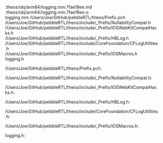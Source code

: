 .theos/obj/arm64/logging.mm.7fae18ee.md .theos/obj/arm64/logging.mm.7fae18ee.o: \
  logging.mm /Users/Joe/GitHub/pebbleRTL/theos/Prefix.pch \
  /Users/Joe/GitHub/pebbleRTL/theos/include/_Prefix/NullabilityCompat.h \
  /Users/Joe/GitHub/pebbleRTL/theos/include/_Prefix/IOSWebKitCompatHacks.h \
  /Users/Joe/GitHub/pebbleRTL/theos/include/_Prefix/HBLog.h \
  /Users/Joe/GitHub/pebbleRTL/theos/include/CoreFoundation/CFLogUtilities.h \
  /Users/Joe/GitHub/pebbleRTL/theos/include/_Prefix/IOSMacros.h \
  logging.h

/Users/Joe/GitHub/pebbleRTL/theos/Prefix.pch:

/Users/Joe/GitHub/pebbleRTL/theos/include/_Prefix/NullabilityCompat.h:

/Users/Joe/GitHub/pebbleRTL/theos/include/_Prefix/IOSWebKitCompatHacks.h:

/Users/Joe/GitHub/pebbleRTL/theos/include/_Prefix/HBLog.h:

/Users/Joe/GitHub/pebbleRTL/theos/include/CoreFoundation/CFLogUtilities.h:

/Users/Joe/GitHub/pebbleRTL/theos/include/_Prefix/IOSMacros.h:

logging.h:
